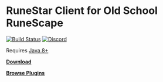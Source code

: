 # RuneStar Client for Old School RuneScape

[![Build Status](https://img.shields.io/circleci/project/github/RuneStar/client.svg)](https://circleci.com/gh/RuneStar/client)
[![Discord](https://img.shields.io/discord/384870460640329728.svg?logo=discord)](https://discord.gg/G2kxrnU)

Requires [Java 8+](http://www.oracle.com/technetwork/java/javase/downloads/index.html)

[**Download**](https://github.com/RuneStar/launcher/releases)

[**Browse Plugins**](https://github.com/RuneStar/client/tree/master/plugins/src/main/java/org/runestar/client/plugins)